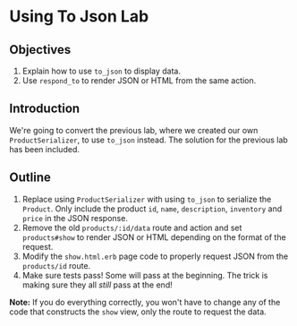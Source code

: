 # Using To Json Lab

## Objectives

  1. Explain how to use `to_json` to display data.
  2. Use `respond_to` to render JSON or HTML from the same action.

## Introduction

We're going to convert the previous lab, where we created our own
`ProductSerializer`, to use `to_json` instead. The solution for the
previous lab has been included.

## Outline

1. Replace using `ProductSerializer` with using `to_json` to serialize
   the `Product`. Only include the product `id`, `name`, `description`,
`inventory` and `price` in the JSON response.
2. Remove the old `products/:id/data` route and action and set
   `products#show` to render JSON or HTML depending on the format of the
request.
3. Modify the `show.html.erb` page code to properly request JSON from
   the `products/id` route.
4. Make sure tests pass! Some will pass at the beginning. The trick is
   making sure they all *still* pass at the end!

**Note:** If you do everything correctly, you won't have to change any
of the code that constructs the `show` view, only the route to
request the data.
